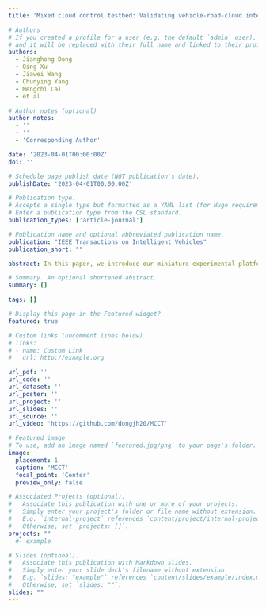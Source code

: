 ```yaml
---
title: 'Mixed cloud control testbed: Validating vehicle-road-cloud integration via mixed digital twin'

# Authors
# If you created a profile for a user (e.g. the default `admin` user), write the username (folder name) here
# and it will be replaced with their full name and linked to their profile.
authors:
  - Jianghong Dong
  - Qing Xu
  - Jiawei Wang
  - Chunying Yang
  - Mengchi Cai
  - et al

# Author notes (optional)
author_notes: 
  - ''
  - ''
  - 'Corresponding Author'

date: '2023-04-01T00:00:00Z'
doi: ''

# Schedule page publish date (NOT publication's date).
publishDate: '2023-04-01T00:00:00Z'

# Publication type.
# Accepts a single type but formatted as a YAML list (for Hugo requirements).
# Enter a publication type from the CSL standard.
publication_types: ['article-journal']

# Publication name and optional abbreviated publication name.
publication: "IEEE Transactions on Intelligent Vehicles"
publication_short: ""

abstract: In this paper, we introduce our miniature experimental platform, Mixed Cloud Control Testbed (MCCT), developed based on a new notion of Mixed Digital Twin (mixedDT). Combining Mixed Reality with Digital Twin, mixedDT integrates the virtual and physical spaces into a mixed one, where physical entities coexist and interact with virtual entities via their digital counterparts. Under the framework of mixedDT, MCCT contains three major experimental platforms in the physical, virtual and mixed spaces respectively, and provides a unified access for various human-machine interfaces and external devices such as driving simulators. A cloud unit, where the mixed experimental platform is deployed, is responsible for fusing multi-platform information and assigning control instructions, contributing to synchronous operation and real-time cross-platform interaction. Particularly, MCCT allows for multi-vehicle coordination composed of different multi-source vehicles (e.g., physical vehicles, virtual vehicles and human-driven vehicles). Validations on vehicle platooning demonstrate the flexibility and scalability of MCCT.

# Summary. An optional shortened abstract.
summary: []

tags: []

# Display this page in the Featured widget?
featured: true

# Custom links (uncomment lines below)
# links:
# - name: Custom Link
#   url: http://example.org

url_pdf: ''
url_code: ''
url_dataset: ''
url_poster: ''
url_project: ''
url_slides: ''
url_source: ''
url_video: 'https://github.com/dongjh20/MCCT'

# Featured image
# To use, add an image named `featured.jpg/png` to your page's folder.
image:
  placement: 1
  caption: 'MCCT'
  focal_point: 'Center'
  preview_only: false

# Associated Projects (optional).
#   Associate this publication with one or more of your projects.
#   Simply enter your project's folder or file name without extension.
#   E.g. `internal-project` references `content/project/internal-project/index.md`.
#   Otherwise, set `projects: []`.
projects: ""
  #- example

# Slides (optional).
#   Associate this publication with Markdown slides.
#   Simply enter your slide deck's filename without extension.
#   E.g. `slides: "example"` references `content/slides/example/index.md`.
#   Otherwise, set `slides: ""`.
slides: ""
---
```




